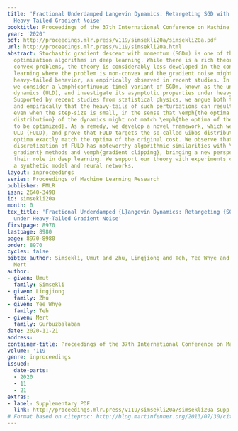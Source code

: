 ```yaml
---
title: 'Fractional Underdamped Langevin Dynamics: Retargeting SGD with Momentum under
  Heavy-Tailed Gradient Noise'
booktitle: Proceedings of the 37th International Conference on Machine Learning
year: '2020'
pdf: http://proceedings.mlr.press/v119/simsekli20a/simsekli20a.pdf
url: http://proceedings.mlr.press/v119/simsekli20a.html
abstract: Stochastic gradient descent with momentum (SGDm) is one of the most popular
  optimization algorithms in deep learning. While there is a rich theory of SGDm for
  convex problems, the theory is considerably less developed in the context of deep
  learning where the problem is non-convex and the gradient noise might exhibit a
  heavy-tailed behavior, as empirically observed in recent studies. In this study,
  we consider a \emph{continuous-time} variant of SGDm, known as the underdamped Langevin
  dynamics (ULD), and investigate its asymptotic properties under heavy-tailed perturbations.
  Supported by recent studies from statistical physics, we argue both theoretically
  and empirically that the heavy-tails of such perturbations can result in a bias
  even when the step-size is small, in the sense that \emph{the optima of stationary
  distribution} of the dynamics might not match \emph{the optima of the cost function
  to be optimized}. As a remedy, we develop a novel framework, which we coin as \emph{fractional}
  ULD (FULD), and prove that FULD targets the so-called Gibbs distribution, whose
  optima exactly match the optima of the original cost. We observe that the Euler
  discretization of FULD has noteworthy algorithmic similarities with \emph{natural
  gradient} methods and \emph{gradient clipping}, bringing a new perspective on understanding
  their role in deep learning. We support our theory with experiments conducted on
  a synthetic model and neural networks.
layout: inproceedings
series: Proceedings of Machine Learning Research
publisher: PMLR
issn: 2640-3498
id: simsekli20a
month: 0
tex_title: 'Fractional Underdamped {L}angevin Dynamics: Retargeting {SGD} with Momentum
  under Heavy-Tailed Gradient Noise'
firstpage: 8970
lastpage: 8980
page: 8970-8980
order: 8970
cycles: false
bibtex_author: Simsekli, Umut and Zhu, Lingjiong and Teh, Yee Whye and Gurbuzbalaban,
  Mert
author:
- given: Umut
  family: Simsekli
- given: Lingjiong
  family: Zhu
- given: Yee Whye
  family: Teh
- given: Mert
  family: Gurbuzbalaban
date: 2020-11-21
address: 
container-title: Proceedings of the 37th International Conference on Machine Learning
volume: '119'
genre: inproceedings
issued:
  date-parts:
  - 2020
  - 11
  - 21
extras:
- label: Supplementary PDF
  link: http://proceedings.mlr.press/v119/simsekli20a/simsekli20a-supp.pdf
# Format based on citeproc: http://blog.martinfenner.org/2013/07/30/citeproc-yaml-for-bibliographies/
---
```

